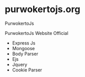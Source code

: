 # purwokertojs.org
PurwokertoJs

PurwokertoJs Website Official

<ul>
<li>Express Js</li>
<li>Mongoose</li>
<li>Body Parser</li>
<li>Ejs</li>
<li>Jquery</li>
<li>Cookie Parser</li>
<ul>
